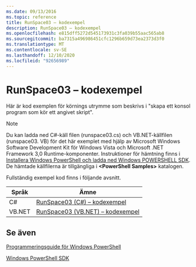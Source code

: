```yaml
---
ms.date: 09/13/2016
ms.topic: reference
title: RunSpace03 – kodexempel
description: RunSpace03 – kodexempel
ms.openlocfilehash: e815dff5272d545173931c3fa039b55aac565ab8
ms.sourcegitcommit: ba7315a496986451cfc1296b659d73ea2373d3f0
ms.translationtype: MT
ms.contentlocale: sv-SE
ms.lasthandoff: 12/10/2020
ms.locfileid: "92656989"
---
```

# <a name="runspace03-code-samples"></a>RunSpace03 – kodexempel

Här är kod exemplen för körnings utrymme som beskrivs i "skapa ett konsol program som kör ett angivet skript".

> [!NOTE]
> Du kan ladda ned C#-käll filen (runspace03.cs) och VB.NET-källfilen (runspace03. VB) för det här exemplet med hjälp av Microsoft Windows Software Development Kit för Windows Vista och Microsoft .NET Framework 3,0 Runtime-komponenter. Instruktioner för hämtning finns i [Installera Windows PowerShell och ladda ned Windows POWERSHELL SDK](/powershell/scripting/developer/installing-the-windows-powershell-sdk).
> De hämtade källfilerna är tillgängliga i **\<PowerShell Samples>** katalogen.

Fullständig exempel kod finns i följande avsnitt.

| Språk |                                 Ämne                                 |
| -------- | --------------------------------------------------------------------- |
| C#       | [RunSpace03 (C#) – kodexempel](./runspace03-csharp-code-sample.md)     |
| VB.NET   | [RunSpace03 (VB.NET) – kodexempel](./runspace03-vb-net-code-sample.md) |

## <a name="see-also"></a>Se även

[Programmeringsguide för Windows PowerShell](./windows-powershell-programmer-s-guide.md)

[Windows PowerShell SDK](../windows-powershell-reference.md)
